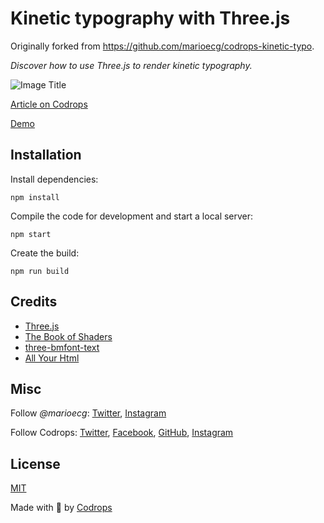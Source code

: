 # Kinetic typography with Three.js

Originally forked from https://github.com/marioecg/codrops-kinetic-typo.

*Discover how to use Three.js to render kinetic typography.*

![Image Title](https://codropspz-tympanus.netdna-ssl.com/codrops/wp-content/uploads/2020/05/thumbnail.jpg)

[Article on Codrops](https://tympanus.net/codrops/?p=)

[Demo](https://tympanus.net/codrops/2020/06/02/kinetic-typography-with-three-js/)


## Installation

Install dependencies:

```
npm install
```

Compile the code for development and start a local server:

```
npm start
```

Create the build:

```
npm run build
```

## Credits

- [Three.js](https://threejs.org/docs/)
- [The Book of Shaders](https://www.npmjs.com/package/glsl-noise)
- [three-bmfont-text](https://github.com/Jam3/three-bmfont-text)
- [All Your Html](https://www.youtube.com/watch?v=jtXnN6-ezms&t=29m47s)

## Misc

Follow *@marioecg*: [Twitter](https://twitter.com/marioecg), [Instagram](https://www.instagram.com/marioecg/)

Follow Codrops: [Twitter](http://www.twitter.com/codrops), [Facebook](http://www.facebook.com/codrops), [GitHub](https://github.com/codrops), [Instagram](https://www.instagram.com/codropsss/)

## License
[MIT](LICENSE)

Made with :blue_heart: by [Codrops](http://www.codrops.com)





